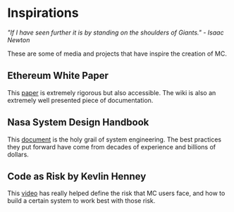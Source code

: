 # Inspirations
*"If I have seen further it is by standing on the shoulders of Giants." - Isaac Newton*

These are some of media and projects that have inspire the creation of MC.

## Ethereum White Paper
This [paper](https://github.com/ethereum/wiki/wiki/White-Paper) is extremely rigorous but also accessible.  The wiki is also an extremely well presented piece of documentation.

## Nasa System Design Handbook
This [document](https://www.nasa.gov/sites/default/files/atoms/files/nasa_systems_engineering_handbook_0.pdf) is the holy grail of system engineering. The best practices they put forward have come from decades of experience and billions of dollars.

## Code as Risk by Kevlin Henney
This [video](https://www.youtube.com/watch?v=YyhfK-aBo-Y) has really helped define the risk that MC users face, and how to build a certain system to work best with those risk. 
